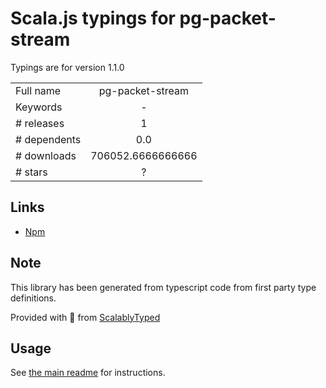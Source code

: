 
# Scala.js typings for pg-packet-stream

Typings are for version 1.1.0



|                    |                 |
| ------------------ | :-------------: |
| Full name          | pg-packet-stream |
| Keywords           | - |
| # releases         | 1 |
| # dependents       | 0.0 |
| # downloads        | 706052.6666666666 |
| # stars            | ? |

## Links
- [Npm](https://www.npmjs.com/package/pg-packet-stream)
    


## Note
This library has been generated from typescript code from first party type definitions.

Provided with :purple_heart: from [ScalablyTyped](https://github.com/oyvindberg/ScalablyTyped)

## Usage
See [the main readme](../../readme.md) for instructions.


